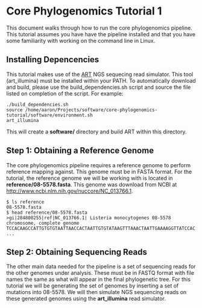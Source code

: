 Core Phylogenomics Tutorial 1
=============================

This document walks through how to run the core phylogenomics pipeline.  This tutorial assumes you have have the pipeline installed and that you have some familiarity with working on the command line in Linux.

Installing Depencencies
-----------------------

This tutorial makes use of the [ART](http://www.niehs.nih.gov/research/resources/software/biostatistics/art/) NGS sequecing read simulator.  This tool (art_illumina) must be installed within your PATH.  To automatically download and build, please use the build_dependencies.sh script and source the file listed on completion of the script.  For example:
	
	./build_dependencies.sh
	source /home/aaron/Projects/software/core-phylogenomics-tutorial/software/environment.sh
	art_illumina

This will create a __software/__ directory and build ART within this directory.

Step 1: Obtaining a Reference Genome
------------------------------------

The core phylogenomics pipeline requires a reference genome to perform reference mapping against.  This genome must be in FASTA format.  For the tutorial, the reference genome we will be working with is located in __reference/08-5578.fasta__.  This genome was download from NCBI at http://www.ncbi.nlm.nih.gov/nuccore/NC_013766.1.

	$ ls reference
	08-5578.fasta
	$ head reference/08-5578.fasta
	>gi|284800255|ref|NC_013766.1| Listeria monocytogenes 08-5578 chromosome, complete genome
	TCCACAAGCCATTGTGTGTAATTAACCACTAATTGTGTATAAGTTTAAACTAATTGAAAAGGTTATCCAC
	...

Step 2: Obtaining Sequencing Reads
------------------------------------

The other main data needed for the pipeline is a set of sequencing reads for the other genomes under analysis.  These must be in FASTQ format with file names the same as what will appear in the final phylogenetic tree.  For this tutorial we will be generating the set of genomes by inserting a set of mutations into 08-5578.  We will then simulate NGS sequencing reads on these generated genomes using the __art_illumina__ read simulator.

